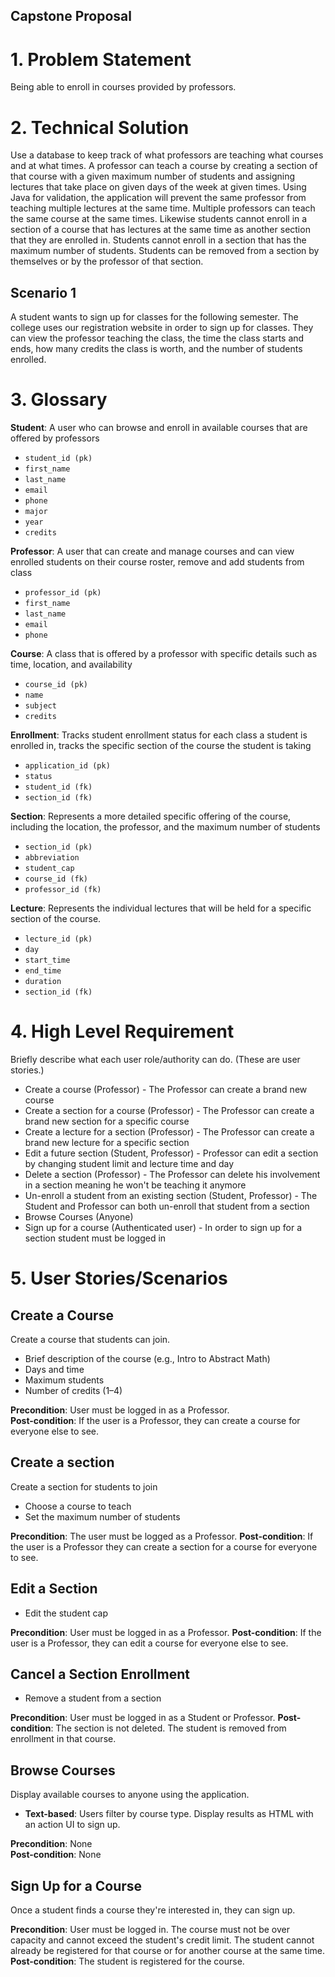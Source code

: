 ## Capstone Proposal

# 1. Problem Statement
Being able to enroll in courses provided by professors.

# 2. Technical Solution
Use a database to keep track of what professors are teaching what courses and at what times. A professor can teach a course by creating a section of that course with a given maximum number of students and assigning lectures that take place on given days of the week at given times. Using Java for validation, the application will prevent the same professor from teaching multiple lectures at the same time. Multiple professors can teach the same course at the same times. Likewise students cannot enroll in a section of a course that has lectures at the same time as another section that they are enrolled in. Students cannot enroll in a section that has the maximum number of students. Students can be removed from a section by themselves or by the professor of that section.

## Scenario 1
A student wants to sign up for classes for the following semester. The college uses our registration website in order to sign up for classes. They can view the professor teaching the class, the time the class starts and ends, how many credits the class is worth, and the number of students enrolled.

# 3. Glossary

**Student**: A user who can browse and enroll in available courses that are offered by professors
- `student_id (pk)`
- `first_name`
- `last_name`
- `email`
- `phone`
- `major`
- `year`
- `credits`

**Professor**: A user that can create and manage courses and can view enrolled students on their course roster, remove and add students from class
- `professor_id (pk)`
- `first_name`
- `last_name`
- `email`
- `phone`

**Course**: A class that is offered by a professor with specific details such as time, location, and availability
- `course_id (pk)`
- `name`
- `subject`
- `credits`

**Enrollment**: Tracks student enrollment status for each class a student is enrolled in, tracks the specific section of the course the student is taking
- `application_id (pk)`
- `status`
- `student_id (fk)`
- `section_id (fk)`

**Section**: Represents a more detailed specific offering of the course, including the location, the professor, and the maximum number of students
- `section_id (pk)`
- `abbreviation`
- `student_cap`
- `course_id (fk)`
- `professor_id (fk)`

**Lecture**: Represents the individual lectures that will be held for a specific section of the course.
- `lecture_id (pk)`
- `day`
- `start_time`
- `end_time`
- `duration`
- `section_id (fk)`

# 4. High Level Requirement

Briefly describe what each user role/authority can do. (These are user stories.)

- Create a course (Professor) - The Professor can create a brand new course 
- Create a section for a course (Professor) - The Professor can create a brand new section for a specific course
- Create a lecture for a section (Professor) - The Professor can create a brand new lecture for a specific section 
- Edit a future section (Student, Professor) - Professor can edit a section by changing student limit and lecture time and day
- Delete a section (Professor) - The Professor can delete his involvement in a section meaning he won't be teaching it anymore
- Un-enroll a student from an existing section (Student, Professor) - The Student and Professor can both un-enroll that student from a section
- Browse Courses (Anyone)
- Sign up for a course (Authenticated user) - In order to sign up for a section student must be logged in

# 5. User Stories/Scenarios

## Create a Course
Create a course that students can join.

- Brief description of the course (e.g., Intro to Abstract Math)
- Days and time
- Maximum students
- Number of credits (1–4)

**Precondition**: User must be logged in as a Professor.  
**Post-condition**: If the user is a Professor, they can create a course for everyone else to see.

## Create a section
Create a section for students to join
- Choose a course to teach
- Set the maximum number of students

**Precondition**: The user must be logged as a Professor.
**Post-condition**: If the user is a Professor they can create a section for a course for everyone to see.


## Edit a Section
- Edit the student cap

**Precondition**: User must be logged in as a Professor.
**Post-condition**: If the user is a Professor, they can edit a course for everyone else to see.

## Cancel a Section Enrollment
- Remove a student from a section

**Precondition**: User must be logged in as a Student or Professor. 
**Post-condition**: The section is not deleted. The student is removed from enrollment in that course.

## Browse Courses
Display available courses to anyone using the application.

- **Text-based**: Users filter by course type. Display results as HTML with an action UI to sign up.

**Precondition**: None  
**Post-condition**: None

## Sign Up for a Course
Once a student finds a course they're interested in, they can sign up.

**Precondition**: User must be logged in. The course must not be over capacity and cannot exceed the student's credit limit. The student cannot already be registered for that course or for another course at the same time.  
**Post-condition**: The student is registered for the course.